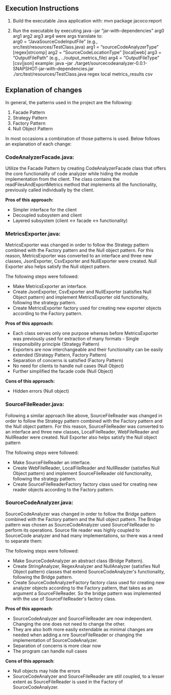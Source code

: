 ## Execution Instructions

1. Build the executable Java application with:
   mvn package jacoco:report

2. Run the executable by executing java –jar “jar-with-dependencies” arg0 arg1 arg2 arg3 arg4 were args translate to: 	
   arg0 = “JavaSourceCodeInputFile” (e.g., src/test/resources/TestClass.java)
   arg1 = “sourceCodeAnalyzerType” [regex|strcomp]
   arg2 = “SourceCodeLocationType” [local|web]
   arg3 = “OutputFilePath” (e.g., ../output_metrics_file)
   arg4 = “OutputFileType” [csv|json]
   example:
   java –jar ./target/sourcecodeanalyzer-0.0.1-SNAPSHOT-jar-with-dependencies.jar ./src/test/resources/TestClass.java
   regex local metrics_results csv

## Explanation of changes

In general, the patterns used in the project are the following:

1) Facade Pattern
2) Strategy Pattern
3) Factory Pattern
4) Null Object Pattern

In most occasions a combination of those patterns is used. Below follows an explanation of each change:

### CodeAnalyzerFacade.java:

Utilize the Facade Pattern by creating CodeAnalyzerFacade class that offers the core functionality of code analyzer
while hiding the module implementation from the client. The class contains the readFilesAndExportMetrics method that
implements all the functionality, previously called individually by the client.

**Pros of this approach:**

+ Simpler interface for the client
+ Decoupled subsystem and client
+ Layered subsystem (client <-> facade <-> functionality)

### MetricsExporter.java:

MetricsExporter was changed in order to follow the Strategy pattern combined with the Factory pattern and the Null
object pattern. For this reason, MetricsExporter was converted to an interface and three new classes, JsonExporter,
CsvExporter and NullExporter were created. Null Exporter also helps satisfy the Null object pattern.

The following steps were followed:

* Make MetricsExporter an interface.
* Create JsonExporter, CsvExporter and NullExporter (satisfies Null Object pattern) and implement MetricsExporter old
  functionality, following the strategy pattern.
* Create MetricsExporter factory used for creating new exporter objects according to the Factory pattern.

**Pros of this approach:**

+ Each class serves only one purpose whereas before MetricsExporter was previously used for extraction of many formats -
  Single responsibility principle (Strategy Pattern)
+ Exporters are now interchangeable and their functionality can be easily extended (Strategy Pattern, Factory Pattern)
+ Separation of concerns is satisfied (Factory Pattern)
+ No need for clients to handle null cases (Null Object)
+ Further simplified the facade code (Null Object)

**Cons of this approach:**

- Hidden errors (Null object)

### SourceFileReader.java:

Following a similar approach like above, SourceFileReader was changed in order to follow the Strategy pattern combined
with the Factory pattern and the Null object pattern. For this reason, SourceFileReader was converted to an interface
and three new classes, LocalFileReader, WebFileReader and NullReader were created. Null Exporter also helps satisfy the
Null object pattern

The following steps were followed:

* Make SourceFileReader an interface.
* Create WebFileReader, LocalFileReader and NullReader (satisfies Null Object pattern) and implement SourceFileReader
  old functionality, following the strategy pattern.
* Create SourceFileReaderFactory factory class used for creating new reader objects according to the Factory pattern.

### SourceCodeAnalyzer.java:

SourceCodeAnalyzer was changed in order to follow the Bridge pattern combined with the Factory pattern and the Null
object pattern. The Bridge pattern was chosen as SourceCodeAnalyzer used SourceFileReader to perform its operations.
Source file reader was highly coupled to SourceCode analyzer and had many implementations, so there was a need to
separate them:

The following steps were followed:

* Make SourceCodeAnalyzer an abstract class (Bridge Pattern).
* Create StringAnalyzer, RegexAnalyzer and NullAnalyzer (satisfies Null Object pattern) classes that extend
  SourceCodeAnalyzer's functionality, following the Bridge pattern.
* Create SourceCodeAnalyzerFactory factory class used for creating new analyzer objects according to the Factory
  pattern, that takes as an argument a SourceFileReader. So the bridge pattern was implemented with the use of
  SourceFileReader's factory class.

**Pros of this approach**:

+ SourceCodeAnalyzer and SourceFileReader are now independent. Changing the one does not need to change the other.
+ They are also both more easily extendable as minimal changes are needed when adding a nre SourceFileReader or changing
  the implementation of SourceCodeAnalyzer.
+ Separation of concerns is more clear now
+ The program can handle null cases

**Cons of this approach**:

+ Null objects may hide the errors
+ SourceCodeAnalyzer and SourceFileReader are still coupled, to a lesser extent as SourceFileReader is used in the
  Factory of SourceCodeAnalyzer.





